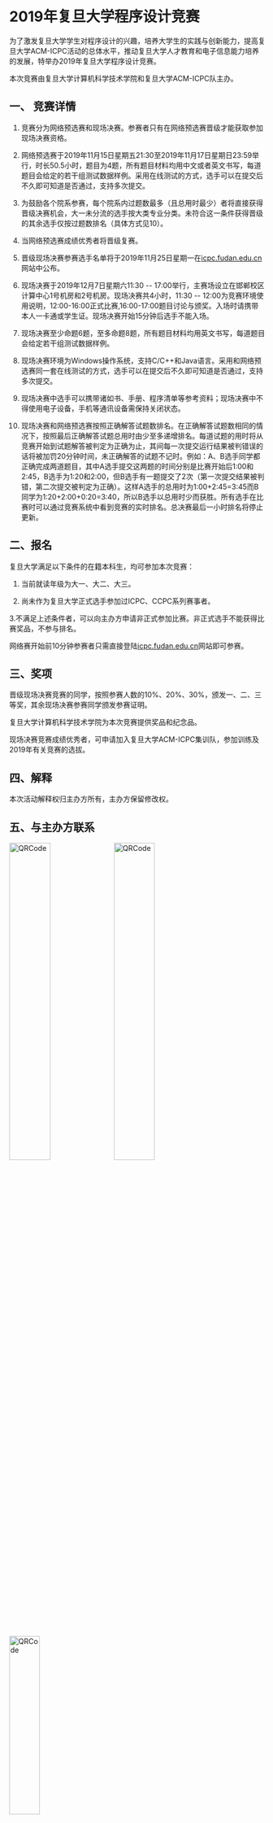 # 2019年复旦大学程序设计竞赛

为了激发复旦大学学生对程序设计的兴趣，培养大学生的实践与创新能力，提高复旦大学ACM-ICPC活动的总体水平，推动复旦大学人才教育和电子信息能力培养的发展，特举办2019年复旦大学程序设计竞赛。

本次竞赛由复旦大学计算机科学技术学院和复旦大学ACM-ICPC队主办。

## 一、 竞赛详情

1. 竞赛分为网络预选赛和现场决赛。参赛者只有在网络预选赛晋级才能获取参加现场决赛资格。

2. 网络预选赛于2019年11月15日星期五21:30至2019年11月17日星期日23:59举行，时长50.5小时，题目为4题，所有题目材料均用中文或者英文书写，每道题目会给定的若干组测试数据样例。采用在线测试的方式，选手可以在提交后不久即可知道是否通过，支持多次提交。

3. 为鼓励各个院系参赛，每个院系内过题数最多（且总用时最少）者将直接获得晋级决赛机会，大一未分流的选手按大类专业分类。未符合这一条件获得晋级的其余选手仅按过题数排名（具体方式见10）。

4. 当网络预选赛成绩优秀者将晋级复赛。

5. 晋级现场决赛参赛选手名单将于2019年11月25日星期一在[icpc.fudan.edu.cn](icpc.fudan.edu.cn)网站中公布。

6. 现场决赛于2019年12月7日星期六11:30 -- 17:00举行，主赛场设立在邯郸校区计算中心1号机房和2号机房。现场决赛共4小时，11:30 -- 12:00为竞赛环境使用说明，12:00-16:00正式比赛,16:00-17:00题目讨论与颁奖。入场时请携带本人一卡通或学生证。现场决赛开始15分钟后选手不能入场。

7. 现场决赛至少命题6题，至多命题8题，所有题目材料均用英文书写，每道题目会给定若干组测试数据样例。

8. 现场决赛环境为Windows操作系统，支持C/C++和Java语言。采用和网络预选赛同一套在线测试的方式，选手可以在提交后不久即可知道是否通过，支持多次提交。

9. 现场决赛中选手可以携带诸如书、手册、程序清单等参考资料；现场决赛中不得使用电子设备，手机等通讯设备需保持关闭状态。

10. 现场决赛和网络预选赛按照正确解答试题数排名。在正确解答试题数相同的情况下，按照最后正确解答试题总用时由少至多递增排名。每道试题的用时将从竞赛开始到试题解答被判定为正确为止，其间每一次提交运行结果被判错误的话将被加罚20分钟时间，未正确解答的试题不记时。例如：A、B选手同学都正确完成两道题目，其中A选手提交这两题的时间分别是比赛开始后1:00和2:45，B选手为1:20和2:00，但B选手有一题提交了2次（第一次提交结果被判错，第二次提交被判定为正确）。这样A选手的总用时为1:00+2:45=3:45而B同学为1:20+2:00+0:20=3:40，所以B选手以总用时少而获胜。所有选手在比赛时可以通过竞赛系统中看到竞赛的实时排名。总决赛最后一小时排名将停止更新。

## 二、报名

复旦大学满足以下条件的在籍本科生，均可参加本次竞赛：

1. 当前就读年级为大一、大二、大三。

2. 尚未作为复旦大学正式选手参加过ICPC、CCPC系列赛事者。

3.不满足上述条件者，可以向主办方申请非正式参加比赛。非正式选手不能获得比赛奖品，不参与排名。

网络赛开始前10分钟参赛者只需直接登陆[icpc.fudan.edu.cn](icpc.fudan.edu.cn)网站即可参赛。

## 三、奖项

晋级现场决赛竞赛的同学，按照参赛人数的10%、20%、30%，颁发一、二、三等奖，其余现场决赛参赛同学颁发参赛证明。

复旦大学计算机科学技术学院为本次竞赛提供奖品和纪念品。

现场决赛竞赛成绩优秀者，可申请加入复旦大学ACM-ICPC集训队，参加训练及2019年有关竞赛的选拔。

## 四、解释

本次活动解释权归主办方所有，主办方保留修改权。

## 五、与主办方联系

<img alt="QRCode" src="/announcement/2019年复旦大学程序设计竞赛/wxg1.jpg" style="width: 40%; min-width: 200px;">

<img alt="QRCode" src="/announcement/2019年复旦大学程序设计竞赛/wxg2.jpg" style="width: 40%; min-width: 200px;">

<img alt="QRCode" src="/announcement/2019年复旦大学程序设计竞赛/icpc.jpg" style="width: 30%; min-width: 200px;">
